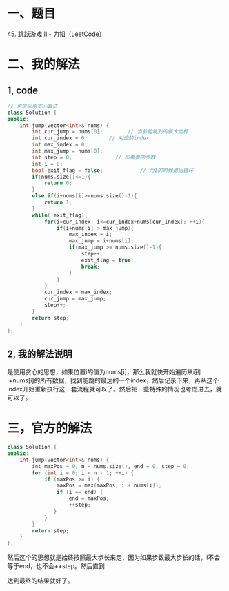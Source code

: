 # 一、题目

[45. 跳跃游戏 II - 力扣（LeetCode）](https://leetcode.cn/problems/jump-game-ii/description/?envType=study-plan-v2&envId=top-interview-150)

# 二、我的解法

## 1, code

```cpp
// 也是采用贪心算法
class Solution {
public:
    int jump(vector<int>& nums) {
        int cur_jump = nums[0];        // 当前能跳到的最大坐标
        int cur_index = 0;       // 对应的index
        int max_index = 0;
        int max_jump = nums[0];
        int step = 0;              // 所需要的步数
        int i = 0; 
        bool exit_flag = false;            // 为1的时候退出循环
        if(nums.size()<=1){
            return 0;
        }
        else if(i+nums[i]>=nums.size()-1){
            return 1;
        }
        while(!exit_flag){
            for(i=cur_index; i<=cur_index+nums[cur_index]; ++i){
                if(i+nums[i] > max_jump){
                    max_index = i;
                    max_jump = i+nums[i];
                    if(max_jump >= nums.size()-1){
                        step++;
                        exit_flag = true;
                        break;
                    }
                }
            }
            cur_index = max_index;
            cur_jump = max_jump;
            step++;
        }
        return step;
    }
};
```

## 2, 我的解法说明

是使用贪心的思想，如果位置i的值为nums[i]，那么我就快开始遍历从i到i+nums[i]的所有数据，找到能跳的最远的一个index，然后记录下来，再从这个index开始重新执行这一套流程就可以了。然后把一些特殊的情况也考虑进去，就可以了。

# 三，官方的解法

```cpp
class Solution {
public:
    int jump(vector<int>& nums) {
        int maxPos = 0, n = nums.size(), end = 0, step = 0;
        for (int i = 0; i < n - 1; ++i) {
            if (maxPos >= i) {
                maxPos = max(maxPos, i + nums[i]);
                if (i == end) {
                    end = maxPos;
                    ++step;
               }
            }
        }
        return step;
    }
};
```

然后这个的思想就是始终按照最大步长来走，因为如果步数最大步长的话，i不会等于end，也不会++step。然后直到

达到最终的结果就好了。
